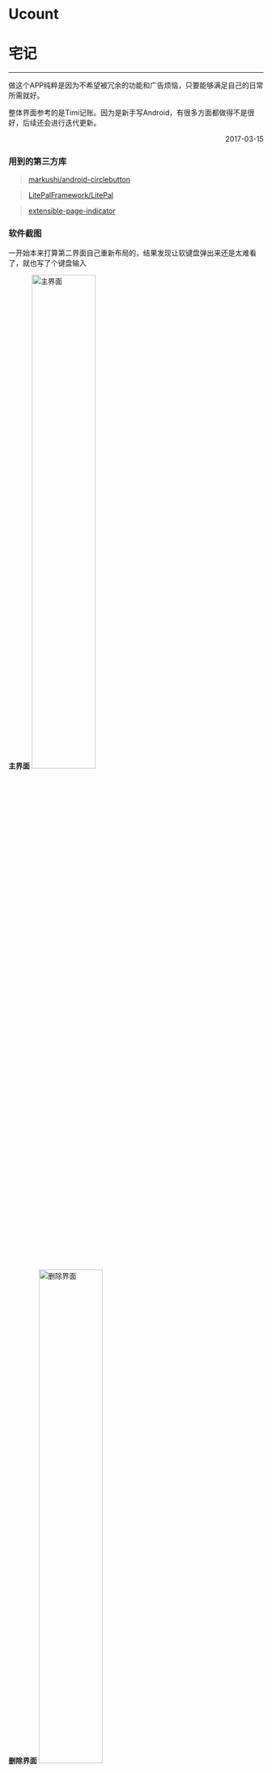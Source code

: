 **Ucount**
===

# 宅记

***
做这个APP纯粹是因为不希望被冗余的功能和广告烦恼，只要能够满足自己的日常所需就好。

整体界面参考的是Timi记账。因为是新手写Android，有很多方面都做得不是很好，后续还会进行迭代更新。

<p align="right">2017-03-15</p>

### 用到的第三方库
> [markushi/android-circlebutton](https://github.com/markushi/android-circlebutton)

> [LitePalFramework/LitePal](https://github.com/LitePalFramework/LitePal) 

> [extensible-page-indicator](https://github.com/merhold/extensible-page-indicator) 

### 软件截图

一开始本来打算第二界面自己重新布局的，结果发现让软键盘弹出来还是太难看了，就也写了个键盘输入

**主界面**
<img src="https://github.com/yuukidach/Ucount/blob/master/Markdown%20Image/Screenshot_1490531757.png?raw=true" width="50%" alt='主界面'>

**删除界面**
<img src="https://github.com/yuukidach/Ucount/blob/master/Markdown%20Image/Screenshot_1490519168.png?raw=true" width="50%" alt='删除界面'>

**支出项目界面**
<img src="https://github.com/yuukidach/Ucount/blob/master/Markdown%20Image/Screenshot_1490533156.png?raw=true" width="50%" alt='支出项目界面'>

**收入项目界面**
<img src="https://github.com/yuukidach/Ucount/blob/master/Markdown%20Image/Screenshot_1490533171.png?raw=true" width="50%" alt='收入项目界面'>

**备注界面**
<img src="https://github.com/yuukidach/Ucount/blob/master/Markdown%20Image/Screenshot_1490519189.png?raw=true" width="50%" alt='备注界面'>

**旧版收支界面**
<img src="https://github.com/yuukidach/Ucount/blob/master/Markdown%20Image/Screenshot_1490237812.png?raw=true" width="50%" alt='旧版收支界面'>

### 附加功能说明
1. 长按首页横幅可以更换图片
2. 单个项目左滑删除


### 测试机型：
小米6、华为荣耀7、Vivo X5 Pro D、一加3T
